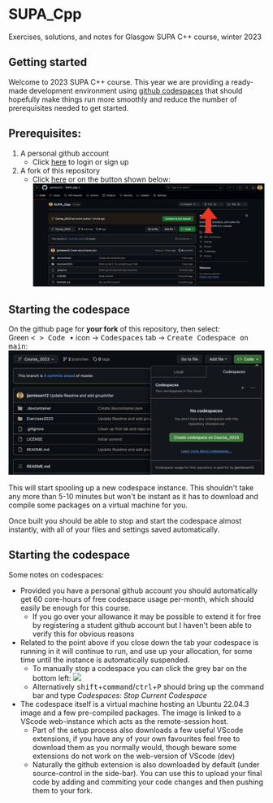 # SUPA_Cpp
Exercises, solutions, and notes for Glasgow SUPA C++ course, winter 2023

## Getting started

Welcome to 2023 SUPA C++ course. This year we are providing a ready-made development environment using [github codespaces](https://github.com/features/codespaces) that should hopefully make things run more smoothly and reduce the number of prerequisites needed to get started.

## Prerequisites:

1) A personal github account
    - Click [here](https://github.com/login) to login or sign up
2) A fork of this repository
    - Click [here](https://github.com/jjamieson12/SUPA_Cpp/fork) or on the button shown below:
![](./assets/fork.png)

## Starting the codespace

On the github page for **your fork** of this repository, then select:\
Green <kbd>< > Code ▾</kbd> icon &rarr; <kbd>Codespaces</kbd> tab &rarr; <kbd>Create Codespace on main</kbd>:
![](./assets/codespaces.png)

This will start spooling up a new codespace instance. This shouldn't take any more than 5-10 minutes but won't be instant as it has to download and compile some packages on a virtual machine for you.

Once built you should be able to stop and start the codespace almost instantly, with all of your files and settings saved automatically.

## Starting the codespace

Some notes on codespaces:
- Provided you have a personal github account you should automatically get 60 core-hours of free codespace usage per-month, which should easily be enough for this course. 
    - If you go over your allowance it may be possible to extend it for free by registering a student github account but I haven't been able to verify this for obvious reasons
- Related to the point above if you close down the tab your codespace is running in it will continue to run, and use up your allocation, for some time until the instance is automatically suspended. 
    - To manually stop a codespace you can click the grey bar on the bottom left:
    ![](./assets/turnoffcodespace.png)
    - Alternatively <kbd>shift</kbd>+<kbd>command</kbd>/<kbd>ctrl</kbd>+<kbd>P</kbd> should bring up the command bar and type _Codespaces: Stop Current Codespace_
- The codespace itself is a virtual machine hosting an Ubuntu 22.04.3 image and a few pre-compiled packages. The image is linked to a VScode web-instance which acts as the remote-session host. 
    - Part of the setup process also downloads a few useful VScode extensions, if you have any of your own favourites feel free to download them as you normally would, though beware some extensions do not work on the web-version of VScode (dev)
    - Naturally the github extension is also downloaded by default (under source-control in the side-bar). You can use this to upload your final code by adding and commiting your code changes and then pushing them to your fork.